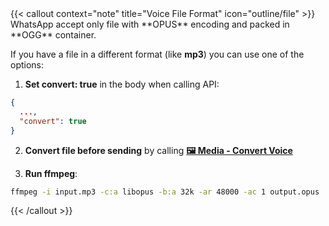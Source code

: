 <div></div>
{{< callout context="note" title="Voice File Format" icon="outline/file" >}}
WhatsApp accept only file with **OPUS** encoding and packed in **OGG** container.

If you have a file in a different format (like **mp3**) you can use one of the options:

1. **Set convert: true** in the body when calling API:

```json { title="Body" }
{
  ...,
  "convert": true
}
```

2. **Convert file before sending** by calling [**🖼️ Media - Convert Voice**](#media---convert-voice)

3. **Run ffmpeg**:

```bash
ffmpeg -i input.mp3 -c:a libopus -b:a 32k -ar 48000 -ac 1 output.opus
```

{{< /callout >}}
